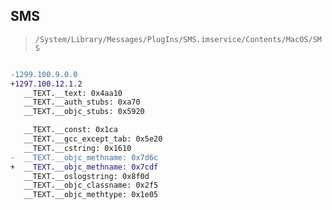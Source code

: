 ## SMS

> `/System/Library/Messages/PlugIns/SMS.imservice/Contents/MacOS/SMS`

```diff

-1299.100.9.0.0
+1297.100.12.1.2
   __TEXT.__text: 0x4aa10
   __TEXT.__auth_stubs: 0xa70
   __TEXT.__objc_stubs: 0x5920

   __TEXT.__const: 0x1ca
   __TEXT.__gcc_except_tab: 0x5e20
   __TEXT.__cstring: 0x1610
-  __TEXT.__objc_methname: 0x7d6c
+  __TEXT.__objc_methname: 0x7cdf
   __TEXT.__oslogstring: 0x8f0d
   __TEXT.__objc_classname: 0x2f5
   __TEXT.__objc_methtype: 0x1e05

```
